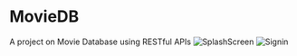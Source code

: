 # MovieDB

A project on Movie Database using RESTful APIs
![SplashScreen](https://user-images.githubusercontent.com/39856020/203068631-de66e9d0-8a11-4c72-b6e1-17b2f8fac9ee.jpg)
![Signin](https://user-images.githubusercontent.com/39856020/203068673-466fb598-3d80-4432-aeed-e51539bbe57d.jpg)

